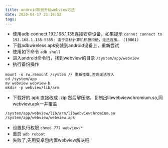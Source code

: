 ```yaml
---
title: android系统升级webview方法
date: 2020-04-17 21:16:52
tags:
---
```

- 使用adb connect 192.168.1.135连接安卓设备，如果提示
`cannot connect to 192.168.1.135:5555: 由于目标计算机积极拒绝，无法连接。 (10061)`
- 下载adbwireless.apk安装到android设备上，重新尝试
- 使用如下命令
`adb shell`
- 进入android命令行，找到webview的目录
`/system/app/webview`
- 执行备份操作
```
mount -o rw,remount /system // 重新挂载,否则无法写入
cd /system/app
mv webview webview-b
mkdir -p webview/lib/arm
```
- 下载好的.apk 直接改成 .zip 然后解压缩，复制出libwebviewchromium.so,同webview.apk一并覆盖
```
/system/app/webview/lib/arm/libwebviewchromium.so
/system/app/webview/webview.apk
```
- 设置执行权限
`chmod 777 webview/*`
- 重启
`adb reboot`
- 失败了,先用安卓包内置webview解决吧